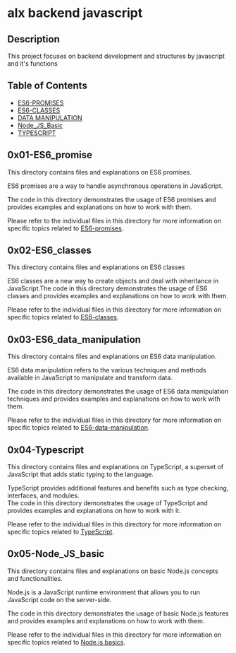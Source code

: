 # alx backend javascript

## Description

This project focuses on backend development and structures
by javascript and it's functions

## Table of Contents

- [ES6-PROMISES](#0x01-es6_promise)
- [ES6-CLASSES](#0x02-es6_classes)
- [DATA MANIPULATION](#0x03-es6_data_manipulation)
- [Node_JS_Basic](#0x05-node_js_basic)
- [TYPESCRIPT](#0x04-typescript)

## 0x01-ES6_promise

This directory contains files and explanations on ES6 promises.

ES6 promises are a way to handle asynchronous operations in JavaScript.

The code in this directory demonstrates the usage of ES6 promises and provides examples and explanations on how to work with them.

Please refer to the individual files in this directory for more information on specific topics related to [ES6-promises](./0x01-ES6_promise/).

## 0x02-ES6_classes

This directory contains files and explanations on ES6 classes

ES6 classes are a new way to create objects and deal with inheritance in JavaScript.The code in this directory demonstrates the usage of ES6 classes and provides examples and explanations on how to work with them.

Please refer to the individual files in this directory for more information on specific topics related to [ES6-classes](./0x02-ES6_classes/).

## 0x03-ES6_data_manipulation

This directory contains files and explanations on ES6 data manipulation.

ES6 data manipulation refers to the various techniques and methods available in JavaScript to manipulate and transform data.

The code in this directory demonstrates the usage of ES6 data manipulation techniques and provides examples and explanations on how to work with them.

Please refer to the individual files in this directory for more information on specific topics related to [ES6-data-manipulation](./0x03-ES6_data_manipulation/).

## 0x04-Typescript

This directory contains files and explanations on TypeScript, a superset of JavaScript that adds static typing to the language.

TypeScript provides additional features and benefits such as type checking, interfaces, and modules. <br>
The code in this directory demonstrates the usage of TypeScript and provides examples and explanations on how to work with it.

Please refer to the individual files in this directory for more information on specific topics related to [TypeScript](./0x04-Typescript/).

## 0x05-Node_JS_basic

This directory contains files and explanations on basic Node.js concepts and functionalities.

Node.js is a JavaScript runtime environment that allows you to run JavaScript code on the server-side.

The code in this directory demonstrates the usage of basic Node.js features and provides examples and explanations on how to work with them.

Please refer to the individual files in this directory for more information on specific topics related to [Node.js basics](./0x05-Node_JS_basic/).
